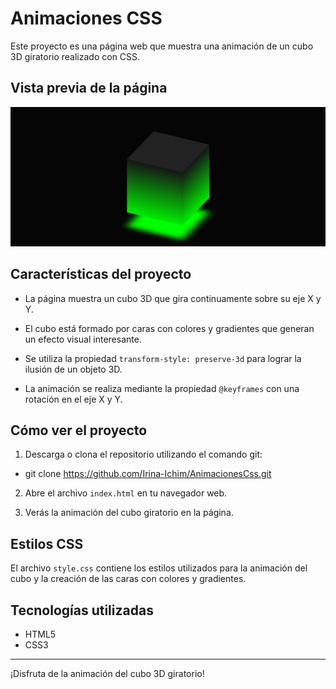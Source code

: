 # Animaciones CSS

Este proyecto es una página web que muestra una animación de un cubo 3D giratorio realizado con CSS.

## Vista previa de la página

[![Vista previa del proyecto](/Captura%20de%20pantalla%20(120).png)](/Animaciones%20Css%20-%20Google%20Chrome%202023-08-05%2001-02-49.mp4)

## Características del proyecto

- La página muestra un cubo 3D que gira continuamente sobre su eje X y Y.

- El cubo está formado por caras con colores y gradientes que generan un efecto visual interesante.

- Se utiliza la propiedad `transform-style: preserve-3d` para lograr la ilusión de un objeto 3D.

- La animación se realiza mediante la propiedad `@keyframes` con una rotación en el eje X y Y.

## Cómo ver el proyecto

1. Descarga o clona el repositorio utilizando el comando git:
- git clone https://github.com/Irina-Ichim/AnimacionesCss.git

2. Abre el archivo `index.html` en tu navegador web.

3. Verás la animación del cubo giratorio en la página.

## Estilos CSS

El archivo `style.css` contiene los estilos utilizados para la animación del cubo y la creación de las caras con colores y gradientes.

## Tecnologías utilizadas

- HTML5
- CSS3


---

¡Disfruta de la animación del cubo 3D giratorio!
